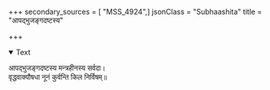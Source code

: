 +++
secondary_sources = [ "MSS_4924",]
jsonClass = "Subhaashita"
title = "आपद्भुजङ्गदष्टस्य"

+++

<details open><summary>Text</summary>

आपद्भुजङ्गदष्टस्य मन्त्रहीनस्य सर्वदा।  
वृद्धवाक्यौषधा नूनं कुर्वन्ति किल निर्विषम्॥
</details>
